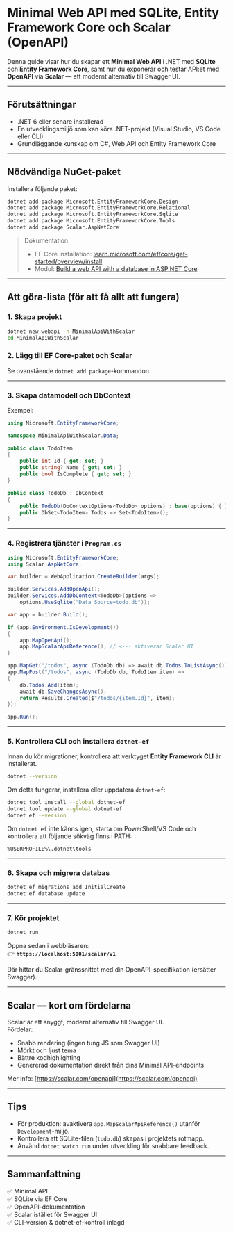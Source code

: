 # Minimal Web API med SQLite, Entity Framework Core och Scalar (OpenAPI)

Denna guide visar hur du skapar ett **Minimal Web API** i .NET med **SQLite** och **Entity Framework Core**, samt hur du exponerar och testar API:et med **OpenAPI** via **Scalar** — ett modernt alternativ till Swagger UI.

---

## Förutsättningar

- .NET 6 eller senare installerad  
- En utvecklingsmiljö som kan köra .NET-projekt (Visual Studio, VS Code eller CLI)  
- Grundläggande kunskap om C#, Web API och Entity Framework Core  

---

## Nödvändiga NuGet-paket

Installera följande paket:

```bash
dotnet add package Microsoft.EntityFrameworkCore.Design
dotnet add package Microsoft.EntityFrameworkCore.Relational
dotnet add package Microsoft.EntityFrameworkCore.Sqlite
dotnet add package Microsoft.EntityFrameworkCore.Tools
dotnet add package Scalar.AspNetCore
```

> Dokumentation:  
> - EF Core installation: [learn.microsoft.com/ef/core/get-started/overview/install](https://learn.microsoft.com/en-us/ef/core/get-started/overview/install)  
> - Modul: [Build a web API with a database in ASP.NET Core](https://learn.microsoft.com/en-us/training/modules/build-web-api-minimal-database/)

---

## Att göra-lista (för att få allt att fungera)

### 1. Skapa projekt
```bash
dotnet new webapi -n MinimalApiWithScalar
cd MinimalApiWithScalar
```

### 2. Lägg till EF Core-paket och Scalar
Se ovanstående `dotnet add package`-kommandon.

---

### 3. Skapa datamodell och DbContext
Exempel:
```csharp
using Microsoft.EntityFrameworkCore;

namespace MinimalApiWithScalar.Data;

public class TodoItem
{
    public int Id { get; set; }
    public string? Name { get; set; }
    public bool IsComplete { get; set; }
}

public class TodoDb : DbContext
{
    public TodoDb(DbContextOptions<TodoDb> options) : base(options) { }
    public DbSet<TodoItem> Todos => Set<TodoItem>();
}
```

---

### 4. Registrera tjänster i `Program.cs`
```csharp
using Microsoft.EntityFrameworkCore;
using Scalar.AspNetCore;

var builder = WebApplication.CreateBuilder(args);

builder.Services.AddOpenApi();
builder.Services.AddDbContext<TodoDb>(options =>
    options.UseSqlite("Data Source=todo.db"));

var app = builder.Build();

if (app.Environment.IsDevelopment())
{
    app.MapOpenApi();
    app.MapScalarApiReference(); // <--- aktiverar Scalar UI
}

app.MapGet("/todos", async (TodoDb db) => await db.Todos.ToListAsync());
app.MapPost("/todos", async (TodoDb db, TodoItem item) =>
{
    db.Todos.Add(item);
    await db.SaveChangesAsync();
    return Results.Created($"/todos/{item.Id}", item);
});

app.Run();
```

---

### 5. Kontrollera CLI och installera `dotnet-ef`
Innan du kör migrationer, kontrollera att verktyget **Entity Framework CLI** är installerat.

```bash
dotnet --version
```
Om detta fungerar, installera eller uppdatera `dotnet-ef`:

```bash
dotnet tool install --global dotnet-ef
dotnet tool update --global dotnet-ef
dotnet ef --version
```
Om `dotnet ef` inte känns igen, starta om PowerShell/VS Code och kontrollera att följande sökväg finns i PATH:
```
%USERPROFILE%\.dotnet\tools
```

---

### 6. Skapa och migrera databas
```bash
dotnet ef migrations add InitialCreate
dotnet ef database update
```

---

### 7. Kör projektet
```bash
dotnet run
```

Öppna sedan i webbläsaren:  
👉 **`https://localhost:5001/scalar/v1`**

Där hittar du Scalar-gränssnittet med din OpenAPI-specifikation (ersätter Swagger).

---

## Scalar — kort om fördelarna

Scalar är ett snyggt, modernt alternativ till Swagger UI.  
Fördelar:
- Snabb rendering (ingen tung JS som Swagger UI)  
- Mörkt och ljust tema  
- Bättre kodhighlighting  
- Genererad dokumentation direkt från dina Minimal API-endpoints  

Mer info: [https://scalar.com/openapi](https://scalar.com/openapi)

---

## Tips

- För produktion: avaktivera `app.MapScalarApiReference()` utanför `Development`-miljö.  
- Kontrollera att SQLite-filen (`todo.db`) skapas i projektets rotmapp.  
- Använd `dotnet watch run` under utveckling för snabbare feedback.  

---

## Sammanfattning

✅ Minimal API  
✅ SQLite via EF Core  
✅ OpenAPI-dokumentation  
✅ Scalar istället för Swagger UI  
✅ CLI-version & dotnet-ef-kontroll inlagd
